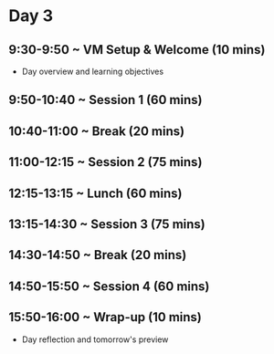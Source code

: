# Day 3

## 9:30-9:50 ~ VM Setup & Welcome (10 mins)
- Day overview and learning objectives

## 9:50-10:40 ~ Session 1 (60 mins)

## 10:40-11:00 ~ Break (20 mins)

## 11:00-12:15 ~ Session 2 (75 mins)

## 12:15-13:15 ~ Lunch (60 mins)

## 13:15-14:30 ~ Session 3 (75 mins)

## 14:30-14:50 ~ Break (20 mins)

## 14:50-15:50 ~ Session 4 (60 mins)

## 15:50-16:00 ~ Wrap-up (10 mins)
- Day reflection and tomorrow's preview

